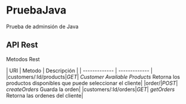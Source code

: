 # PruebaJava

Prueba de adminsión de Java

## API Rest

Metodos Rest


| URI  | Metodo | Descripción |
| ------------- | ------------- |
|customers/:Id/products|*GET*| *Customer Available Products* Retorna los productos disponibles que puede seleccionar el cliente|
|order/|*POST*| *createOrders* Guarda la orden|
|customers/:Id/orders|*GET*| *getOrders* Retorna las ordenes del cliente|


